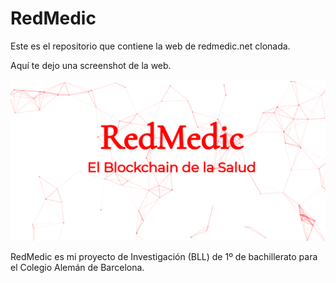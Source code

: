 # RedMedic
Este es el repositorio que contiene la web de redmedic.net clonada.

Aquí te dejo una screenshot de la web.

![Screen Shot](https://github.com/OscarBalcells/app-redmedic/blob/master/assets/screenshot.png)

RedMedic es mi proyecto de Investigación (BLL) de 1º de bachillerato para el Colegio Alemán de Barcelona.

